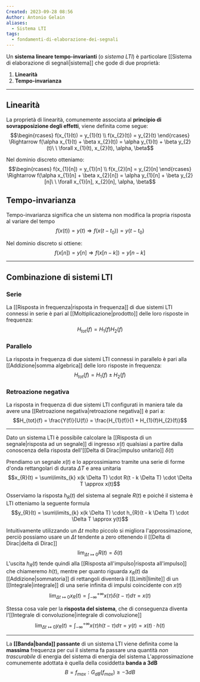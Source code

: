 ```yaml
---
Created: 2023-09-28 08:56
Author: Antonio Gelain
aliases:
  - Sistema LTI
tags:
  - fondamenti-di-elaborazione-dei-segnali
---
```


Un **sistema lineare tempo-invarianti** (o *sistema LTI*) è particolare [[Sistema di elaborazione di segnali|sistema]] che gode di due proprietà:
1. **Linearità**
2. **Tempo-invarianza**

---

## Linearità

La proprietà di linearità, comunemente associata al **principio di sovrapposizione degli effetti**, viene definita come segue:
$$\begin{rcases}
f(x_{1}(t)) = y_{1}(t) \\
f(x_{2}(t)) = y_{2}(t)
\end{rcases} \Rightarrow f(\alpha x_{1}(t) + \beta x_{2}(t)) = \alpha y_{1}(t) + \beta y_{2}(t)\ \ \forall x_{1}(t), x_{2}(t), \alpha, \beta$$

Nel dominio discreto otteniamo:
$$\begin{rcases}
f(x_{1}[n]) = y_{1}[n] \\
f(x_{2}[n] = y_{2}[n]
\end{rcases} \Rightarrow f(\alpha x_{1}[n] + \beta x_{2}[n]) = \alpha y_{1}[n] + \beta y_{2}[n]\ \ \forall x_{1}[n], x_{2}[n], \alpha, \beta$$

## Tempo-invarianza

Tempo-invarianza significa che un sistema non modifica la propria risposta al variare del tempo
$$f(x(t)) = y(t) \Rightarrow f(x(t - t_{0})) = y(t - t_{0})$$

Nel dominio discreto si ottiene:
$$f(x[n]) = y[n] \Rightarrow f(x[n - k]) = y[n - k]$$

---

## Combinazione di sistemi LTI

### Serie
La [[Risposta in frequenza|risposta in frequenza]] di due sistemi LTI connessi in serie è pari al [[Moltiplicazione|prodotto]] delle loro risposte in frequenza:
$$H_{tot}(f) = H_{1}(f)H_{2}(f)$$

### Parallelo
La risposta in frequenza di due sistemi LTI connessi in parallelo è pari alla [[Addizione|somma algebrica]] delle loro risposte in frequenza:
$$H_{tot}(f) = H_{1}(f) \pm H_{2}(f)$$

### Retroazione negativa
La risposta in frequenza di due sistemi LTI configurati in maniera tale da avere una [[Retroazione negativa|retroazione negativa]] è pari a:
$$H_{tot}(f) = \frac{Y(f)}{U(f)} = \frac{H_{1}(f)}{1 + H_{1}(f)H_{2}(f)}$$

---

Dato un sistema LTI è possibile calcolare la [[Risposta di un segnale|risposta ad un segnale]] di ingresso $x(t)$ qualsiasi a partire dalla conoscenza della risposta dell'[[Delta di Dirac|impulso unitario]] $\delta(t)$

Prendiamo un segnale $x(t)$ e lo approssimiamo tramite una serie di forme d'onda rettangolari di durata $\Delta T$ e area unitaria
$$x_{R}(t) = \sum\limits_{k} x(k \Delta T) \cdot R(t - k \Delta T) \cdot \Delta T \approx x(t)$$

Osserviamo la risposta $h_{R}(t)$ del sistema al segnale $R(t)$ e poiché il sistema è LTI otteniamo la seguente formula
$$y_{R}(t) = \sum\limits_{k} x(k \Delta T) \cdot h_{R}(t - k \Delta T) \cdot \Delta T \approx y(t)$$

Intuitivamente utilizzando un $\Delta t$ molto piccolo si migliora l'approssimazione, perciò possiamo usare un $\Delta t$ tendente a zero ottenendo il [[Delta di Dirac|delta di Dirac]]
$$\lim_{\Delta t \mapsto 0} R(t) = \delta(t)$$
L'uscita $h_{R}(t)$ tende quindi alla [[Risposta all'impulso|risposta all'impulso]] che chiameremo $h(t)$, mentre per quanto riguarda $x_{R}(t)$ da [[Addizione|sommatoria]] di rettangoli diventerà il [[Limiti|limite]] di un [[Integrale|integrale]] di una serie infinita di impulsi coincidente con $x(t)$
$$\lim_{\Delta t \mapsto 0} x_{R}(t) = \int_{-\infty}^{+\infty} x(\tau) \delta(t - \tau) d\tau = x(t)$$

Stessa cosa vale per la **risposta del sistema**, che di conseguenza diventa l'[[Integrale di convoluzione|integrale di convoluzione]]
$$\lim_{\Delta t \mapsto 0} y_{R}(t) = \int_{-\infty}^{+\infty} x(\tau) h(t - \tau) d\tau = y(t) = x(t) \cdot h(t)$$

---

La **[[Banda|banda]] passante** di un sistema LTI viene definita come la **massima** frequenza per cui il sistema fa passare una quantità *non trascurabile* di energia del sistema di energia del sistema
L'approssimazione comunemente adottata è quella della cosiddetta **banda a 3dB**
$$B = f_{max} : G_{dB}(f_{max}) \ge -3dB$$

